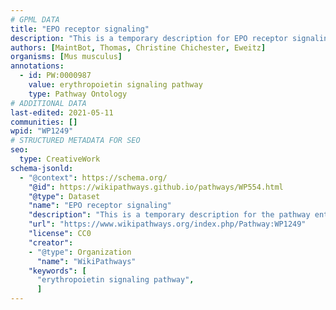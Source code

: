```yaml
---
# GPML DATA
title: "EPO receptor signaling"
description: "This is a temporary description for EPO receptor signaling"
authors: [MaintBot, Thomas, Christine Chichester, Eweitz]
organisms: [Mus musculus]
annotations:
  - id: PW:0000987
    value: erythropoietin signaling pathway
    type: Pathway Ontology
# ADDITIONAL DATA
last-edited: 2021-05-11
communities: []
wpid: "WP1249"
# STRUCTURED METADATA FOR SEO
seo:
  type: CreativeWork
schema-jsonld:
  - "@context": https://schema.org/
    "@id": https://wikipathways.github.io/pathways/WP554.html
    "@type": Dataset
    "name": "EPO receptor signaling"
    "description": "This is a temporary description for the pathway entitled: EPO receptor signaling"
    "url": "https://www.wikipathways.org/index.php/Pathway:WP1249"
    "license": CC0
    "creator":
    - "@type": Organization
      "name": "WikiPathways"
    "keywords": [
      "erythropoietin signaling pathway",
      ]
---
```


